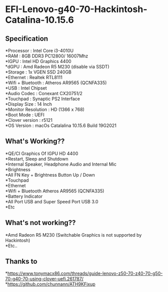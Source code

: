 # EFI-Lenovo-g40-70-Hackintosh-Catalina-10.15.6

## Specification
*Processor : Intel Core i3-4010U<br/>
*RAM : 8GB DDR3 PC12800/ 16007Mhz<br/>
*IGPU : Intel HD Graphics 4400<br/>
*dGPU : Amd Radeon R5 M230 (disable via SSDT)<br/>
*Storage : 1x VGEN SSD 240GB<br/>
*Ethernet : Realtek RTL8111<br/>
*Wifi + Bluetooth : Atheros AR9565 (QCNFA335)<br/>
*USB : Intel Chipset<br/>
*Audio Codec : Conexant CX20751/2<br/>
*Touchpad : Synaptic PS2 Interface<br/>
*Display Size : 14 Inch<br/>
*Monitor Resolution : HD (1366 x 768)<br/>
*Boot Mode : UEFI<br/>
*Clover version : r5121<br/>
*OS Version : macOs Catalalina 10.15.6 Build 19G2021<br/>

## What's Working??
*QE/CI Graphics Of IGPU HD 4400<br/>
*Restart, Sleep and Shutdown<br/>
*Internal Speaker, Headphone Audio and Internal Mic<br/>
*Brightness<br/>
*All FN Key + Brightness Button Up / Down<br/>
*Touchpad<br/>
*Ethernet<br/>
*Wifi + Bluetooth Atheros AR9565 (QCNFA335)<br/>
*Battery Indicator<br/>
*All Port USB and Super Speed Port USB 3.0<br/>
*Etc<br/>

## What's not working??
*Amd Radeon R5 M230 (Switchable Graphics is not supported by Hackintosh)<br/>
*Etc..<br/>

## Thanks to
*https://www.tonymacx86.com/threads/guide-lenovo-z50-70-z40-70-g50-70-g40-70-using-clover-uefi.261787/<br/>
*https://github.com/chunnann/ATH9KFixup<br/>
